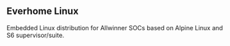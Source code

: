 ## Everhome Linux

Embedded Linux distribution for Allwinner SOCs based on Alpine Linux and S6 supervisor/suite.

